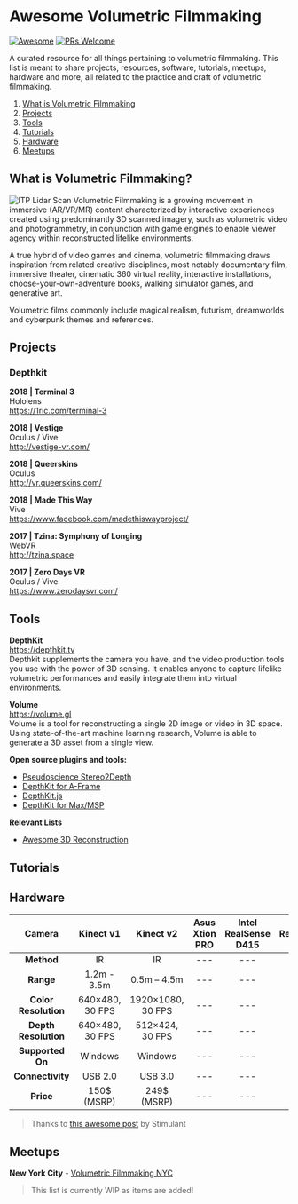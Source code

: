 # Awesome Volumetric Filmmaking
[![Awesome](https://awesome.re/badge-flat.svg)](https://awesome.re)
[![PRs Welcome](https://img.shields.io/badge/PRs-welcome-brightgreen.svg?style=flat-square)](http://makeapullrequest.com)

A curated resource for all things pertaining to volumetric filmmaking. This list is meant to share projects, resources, software, tutorials, meetups, hardware and more, all related to the practice and craft of volumetric filmmaking.

1. [What is Volumetric Filmmaking](#what-is-volumetric-filmmaking)
1. [Projects](#projects)
1. [Tools](#tools)
1. [Tutorials](#tutorials)
1. [Hardware](#hardware)
1. [Meetups](#meetups)


## What is Volumetric Filmmaking?
![ITP Lidar Scan](https://github.com/juniorxsound/awesome-volumetric-filmmaking/blob/master/images/lidar_slim.png)
Volumetric Filmmaking is a growing movement in immersive (AR/VR/MR) content characterized by interactive experiences created using predominantly 3D scanned imagery, such as volumetric video and photogrammetry, in conjunction with game engines to enable viewer agency within reconstructed lifelike environments.

A true hybrid of video games and cinema, volumetric filmmaking draws inspiration from related creative disciplines, most notably documentary film, immersive theater, cinematic 360 virtual reality, interactive installations, choose-your-own-adventure books, walking simulator games, and generative art.

Volumetric films commonly include magical realism, futurism, dreamworlds and cyberpunk themes and references.

## Projects
### Depthkit
**2018 | Terminal 3**  
Hololens  
https://1ric.com/terminal-3

**2018 | Vestige**  
Oculus / Vive  
http://vestige-vr.com/

**2018 | Queerskins**  
Oculus  
http://vr.queerskins.com/

**2018 | Made This Way**  
Vive  
https://www.facebook.com/madethiswayproject/

**2017 | Tzina: Symphony of Longing**  
WebVR  
http://tzina.space  

**2017 | Zero Days VR**  
Oculus / Vive  
https://www.zerodaysvr.com/



## Tools
**DepthKit**  
https://depthkit.tv  
Depthkit supplements the camera you have, and the video production tools you use with the power of 3D sensing. It enables anyone to capture lifelike volumetric performances and easily integrate them into virtual environments.

**Volume**  
https://volume.gl  
Volume is a tool for reconstructing a single 2D image or video in 3D space. Using state-of-the-art machine learning research, Volume is able to generate a 3D asset from a single view.

**Open source plugins and tools:**
- [Pseudoscience Stereo2Depth](https://www.reddit.com/r/6DoF/comments/7t077j/stereo2depth_batch_processing_an_image_sequence/)
- [DepthKit for A-Frame](https://github.com/juniorxsound/DepthKit-A-Frame)
- [DepthKit.js](https://github.com/juniorxsound/DepthKit.js)
- [DepthKit for Max/MSP](https://github.com/juniorxsound/DepthKit-for-Max)

**Relevant Lists**
- [Awesome 3D Reconstruction](https://github.com/openMVG/awesome_3DReconstruction_list)

## Tutorials

## Hardware

|Camera|Kinect v1|Kinect v2|Asus Xtion PRO|Intel RealSense D415|Intel RealSense D435|StereoLabs ZED|
|:-------------:|:-------------:|:-----:|:---:|:---:|:---:|:---:|
| **Method** |IR|IR|---|---|---|---|
| **Range** |1.2m - 3.5m|0.5m – 4.5m|---|---|---|---|---|
| **Color Resolution** |640×480, 30 FPS|1920×1080, 30 FPS|---|---|---|---|
| **Depth Resolution** |640×480, 30 FPS|512×424, 30 FPS|---|---|---|---|
| **Supported On** |Windows|Windows|---|---|---|---|
| **Connectivity** |USB 2.0|USB 3.0|---|---|---|---|---|
| **Price** |150$ (MSRP)|249$ (MSRP)|---|---|---|

> Thanks to [this awesome post](https://stimulant.com/depth-sensor-shootout-2/) by Stimulant

## Meetups
**New York City** - [Volumetric Filmmaking NYC](https://www.meetup.com/volumetric_filmmakers_vfnyc/)




> This list is currently WIP as items are added!
